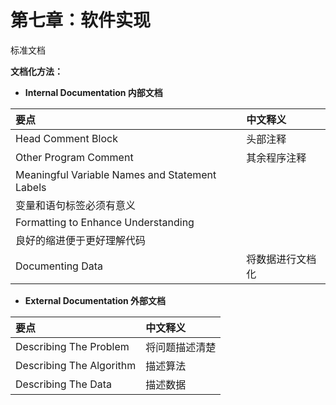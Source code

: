 # 第七章：软件实现

标准文档

**文档化方法：**

* **Internal Documentation 内部文档**

| 要点 | 中文释义 |
| :--- | :--- |
| Head Comment Block | 头部注释 |
| Other Program Comment | 其余程序注释 |
|  Meaningful Variable Names and Statement Labels | 变量和语句标签必须有意义 |
| Formatting to Enhance Understanding | 良好的缩进便于更好理解代码 |
| Documenting Data | 将数据进行文档化 |

* **External Documentation 外部文档**

| 要点 | 中文释义 |
| :--- | :--- |
| Describing The Problem | 将问题描述清楚 |
| Describing The Algorithm | 描述算法 |
| Describing The Data | 描述数据 |



